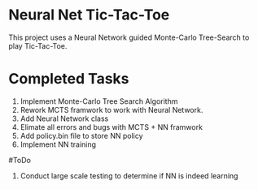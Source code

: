 # Neural Net Tic-Tac-Toe
This project uses a Neural Network guided Monte-Carlo Tree-Search to play Tic-Tac-Toe.

# Completed Tasks
1. Implement Monte-Carlo Tree Search Algorithm
2. Rework MCTS framwork to work with Neural Network.
3. Add Neural Network class
4. Elimate all errors and bugs with MCTS + NN framwork
5. Add policy.bin file to store NN policy
6. Implement NN training

#ToDo
1. Conduct large scale testing to determine if NN is indeed learning
